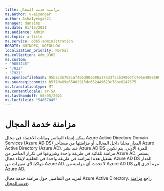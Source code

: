 ```yaml
---
title: مزامنة خدمة المجال
ms.author: v-aiyengar
author: AshaIyengar21
manager: dansimp
ms.date: 01/15/2021
ms.audience: Admin
ms.topic: article
ms.service: o365-administration
ROBOTS: NOINDEX, NOFOLLOW
localization_priority: Normal
ms.collection: Adm_O365
ms.custom:
- "9003245"
- "7922"
- "7921"
ms.openlocfilehash: 95b5c3b768caf4b5d80a088a17a33facb39805fc766e4888586ae052d91681e3
ms.sourcegitcommit: b5f7da89a650d2915dc652449623c78be6247175
ms.translationtype: MT
ms.contentlocale: ar-SA
ms.lasthandoff: 08/05/2021
ms.locfileid: "54057845"
---
```

# <a name="domain-service-synchronization"></a>مزامنة خدمة المجال

يمكن إنشاء العناصر وبيانات الاعتماد في مجال Azure Active Directory Domain Services (Azure AD DS) المدار محليا داخل المجال، أو مزامنتها من مستأجر Azure Active Directory (Azure AD). عند نشر Azure AD DS للمرة الأولى، يتم تكوين مزامنة تلقائية في طريقة واحدة وشروعها في تكرار العناصر من Azure AD. يستمر تشغيل هذه المزامنة في طريقة واحدة في الخلفية لإبقاء مجال Azure AD DS المدار مواكبا لأي تغييرات من Azure AD. لا تحدث أي مزامنة من Azure AD DS مرة أخرى إلى Azure AD.

لمزيد من التفاصيل حول مزامنة خدمة مجال Azure Active Directory، راجع [مزامنة خدمة المجال](https://docs.microsoft.com/azure/active-directory-domain-services/synchronization). 
